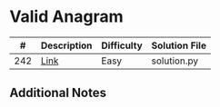 # Valid Anagram
| #   | Description | Difficulty | Solution File |
| --- | ----------- | ---------- | ------------- |
| 242 | [Link](https://leetcode.com/problems/valid-anagram/)    | Easy       | solution.py   |

## Additional Notes
